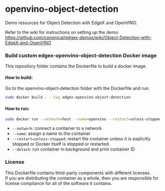 # openvino-object-detection
Demo resources for Object Detection with EdgeX and OpenVINO.

Refer to the wiki for instructions on setting up the demo:
https://github.com/canonical/edgex-demos/wiki/Object-Detection-with-EdgeX-and-OpenVINO

### Build custom edgex-openvino-object-detection Docker image
This repository folder contains the Dockerfile to build a docker image.
#### How to build:
Go to the openvino-object-detection folder with the Dockerfile and run:
```bash
sudo docker build . --tag edgex-openvino-object-detection
```
#### How to run:
```bash
sudo docker run --network=host --name=openvino --restart=unless-stopped --detach edgex-openvino-object-detection:latest
```
- `--network`: connect a container to a network
- `--name`: assign a name to the container
- `--restart=unless-stopped`: restart the container unless it is explicitly stopped or Docker itself is stopped or restarted
- `--detach`: run container in background and print container ID

### License
This Dockerfile contains third-party components with different licenses.  
If you are distributing the container as a whole, then you are responsible for license compliance for all of the software it contains.
